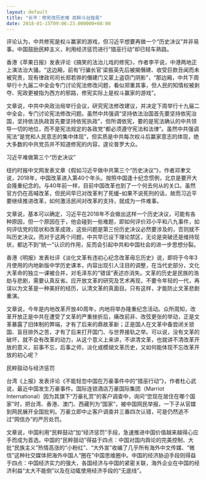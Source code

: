 ```yaml
---
layout: default
title: "长平：修宪改历史难 民粹斗台独易"
date: 2018-01-15T09:06:23.000000+08:00
---
```


评论认为，中共修宪是权斗赢家的游戏，但习近平想要再做一个“历史决议”并非易事。中国鼓励民粹主义，利用经济惩罚进行“猎巫行动”却已轻车熟路。

香港《苹果日报》发表评论《搞笑的法治儿戏的修宪》，作者李平说，中港两地正上演法治大骚。“这边厢，前有’行骗长官’梁振英先后被揭僭建、收受巨款丑闻而未被究责，现有律政司司长郑若骅的僭建门又蒙上盗窃门阴影”，“那边厢，中共下周举行十九届二中全会专门讨论宪法修改问题，看似郑重其事，但人民的知情权被剥夺、宪政更被指为西方的邪路，修宪实际上是权斗赢家的游戏”。

文章说，中共中央政治局举行会议，研究宪法修改建议，并决定下周举行十九届二中全会，专门讨论宪法修改问题。虽然中共强调“坚持依法治国首先要坚持依宪治国，坚持依法执政首先要坚持依宪执政”，但所谓依宪，要的是宪法确认的中共领导一切的地位，而不是宪法规定的各政党“都必须遵守宪法和法律”。虽然中共强调宪法“是党和人民意志的集中体现”，但实质是中共每次权斗后赢家意志的体现，绝大多数的中共党员并不知道修宪的内容，遑论普罗大众。

习近平难做第三个“历史决议”

纽约时报中文网发表文章《假如习近平做中共第三个“历史决议”》，作者邓聿文说，2018年，中国改革进入第40个年头。按照中国逢十纪念惯例，北京是要开大会隆重纪念的。与40年前一样，目前中国改革也到了一个何去何从的关口。虽然官方仍在高喊改革，但民间早已对改革判了死缓–如果不说死刑的话，故而习近平要继续推进改革，如何激活民间对改革的支持，就成为一件难事。

文章说，基本可以确定，习近平在2018年不会做出这样一个历史决议，可能有各种原因，但一个原因在于，他会碰到一些难题，即如何评价邓小平和八九事件，如何评估党的现状和改革成效，这些问题是第三份历史决议必然要涉及的，否则就不叫历史决议。而对于这两个问题，中共早已设下理论禁区，无论是突破还是维持现状，都达不到“统一”认识的作用，反而会引起中共和中国社会的进一步思想分裂。

香港《明报》发表社评《淡化文革有违初心纪念改革毋忘历史》说，即将于今年3月使用的内地新版中学历史课本，内容出现引人注目的调整，在当代史部分，文化大革命的独立一课被合并，对毛泽东的“错误”表述亦消失。文革的历史是民族的浩劫与悲剧，需要认真反省。应开放文革的研究及艺术再现，不要令年轻的一代，再误以为文革是一种美好的经历，认清文革的真面目。只有这样，才能防止文革悲剧重演。

文章说，今年是内地改革开放40周年，内地将举办隆重纪念活动。众所周知，改革开放正是中共在遭受了文革的严重挫折后，痛改前非、改弦更张的举动，正是文革暴露了旧体制的弊端，才有了后来的鼎故革新；正是国人在文革中备尝闭关锁国、盲目排外之苦，才有了后来打开国门、与世界接轨之举。可以说，没有文革的破坏，就不会有改革的动力，从这个意义上来讲，不讲清文革，也就讲不清改革开放的意义，前事不忘，后事之师，淡化或模煳文革历史，又如何能体现不忘改革开放的初心呢？

民粹鼓动与经济惩罚

台湾《上报》发表评论《不能轻忽中国在万豪事件中的“猎巫行动”》，作者杜心武说，最近中国发生万豪事件。国际连锁酒店万豪国际集团（Marriot International）因为其旗下“万豪礼赏”的客户调查中，询问“您现在居住在哪个国家”时，把台湾、香港、澳门、西藏列为“国家”，被中国网民举报，一下子从官媒到网民展开全国批判。万豪立即中止客户调查并三番四次认错，可是仍然逃不过“网信办”的严厉处罚。

文章说，中国利用“民粹鼓动”加“经济惩罚”手段，急速推进中国价值越来越得心应手而成为首选。中国的“民粹鼓动”得益于四点：中国对国内舆论的完美控制、大批“民族主义”热情高涨的“小粉红”、“大外宣”收编了几乎所有海外中文传媒、“微信”这种社交媒体把海外中国人“圈在”中国思维圈中。中国的经济胁迫手段则得益于四点：中国经济实力的强大，各国经济与中国的紧密关联，海外企业在中国的经济利益“太大不能倒”以及在动辄使用经济手段的“无底线”。

